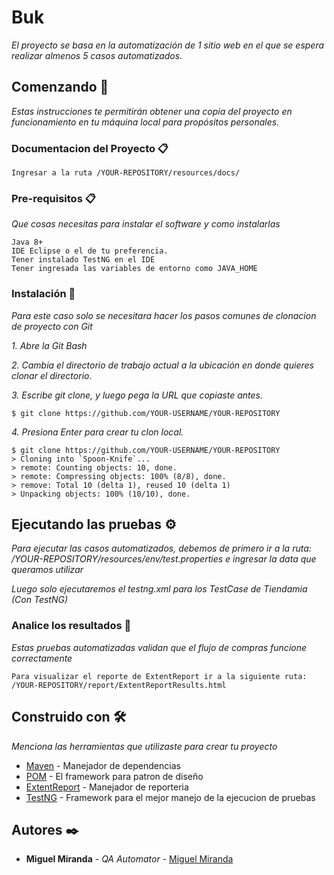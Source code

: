 # Buk

_El proyecto se basa en la automatización de 1 sitio web en el que se espera realizar almenos 5 casos automatizados._

## Comenzando 🚀

_Estas instrucciones te permitirán obtener una copia del proyecto en funcionamiento en tu máquina local para propósitos personales._

### Documentacion del Proyecto 📋

```
Ingresar a la ruta /YOUR-REPOSITORY/resources/docs/
```

### Pre-requisitos 📋

_Que cosas necesitas para instalar el software y como instalarlas_

```
Java 8+
IDE Eclipse o el de tu preferencia.
Tener instalado TestNG en el IDE
Tener ingresada las variables de entorno como JAVA_HOME

```

### Instalación 🔧

_Para este caso solo se necesitara hacer los pasos comunes de clonacion de proyecto con Git_

_1. Abre la Git Bash_

_2. Cambia el directorio de trabajo actual a la ubicación en donde quieres clonar el directorio._

_3. Escribe git clone, y luego pega la URL que copiaste antes._

```
$ git clone https://github.com/YOUR-USERNAME/YOUR-REPOSITORY
```
_4. Presiona Enter para crear tu clon local._

```
$ git clone https://github.com/YOUR-USERNAME/YOUR-REPOSITORY
> Cloning into `Spoon-Knife`...
> remote: Counting objects: 10, done.
> remote: Compressing objects: 100% (8/8), done.
> remove: Total 10 (delta 1), reused 10 (delta 1)
> Unpacking objects: 100% (10/10), done.
```

## Ejecutando las pruebas ⚙️

_Para ejecutar las casos automatizados, debemos de primero ir a la ruta: /YOUR-REPOSITORY/resources/env/test.properties e ingresar la data que queramos utilizar_

_Luego solo ejecutaremos el testng.xml para los TestCase de Tiendamia (Con TestNG)_

### Analice los resultados 🔩

_Estas pruebas automatizadas validan que el flujo de compras funcione correctamente_

```
Para visualizar el reporte de ExtentReport ir a la siguiente ruta: /YOUR-REPOSITORY/report/ExtentReportResults.html
```
## Construido con 🛠️

_Menciona las herramientas que utilizaste para crear tu proyecto_

* [Maven](https://maven.apache.org/) - Manejador de dependencias
* [POM](https://www.guru99.com/page-object-model-pom-page-factory-in-selenium-ultimate-guide.html) - El framework para patron de diseño
* [ExtentReport](https://www.extentreports.com/) - Manejador de reporteria
* [TestNG](https://testng.org/doc/) - Framework para el mejor manejo de la ejecucion de pruebas

## Autores ✒️

* **Miguel Miranda** - *QA Automator* - [Miguel Miranda](https://github.com/JMiguelM95)
